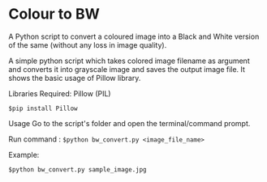 # Colour to BW
A Python script to convert a coloured image into a Black and White version of the same (without any loss in image quality).

A simple python script which takes colored image filename as argument and converts it into grayscale image and saves the output image file. It shows the basic usage of Pillow library.

Libraries Required:
Pillow (PIL) 

`$pip install Pillow`

Usage
Go to the script's folder and open the terminal/command prompt.

Run command : `$python bw_convert.py <image_file_name>`

Example:

`$python bw_convert.py sample_image.jpg`
